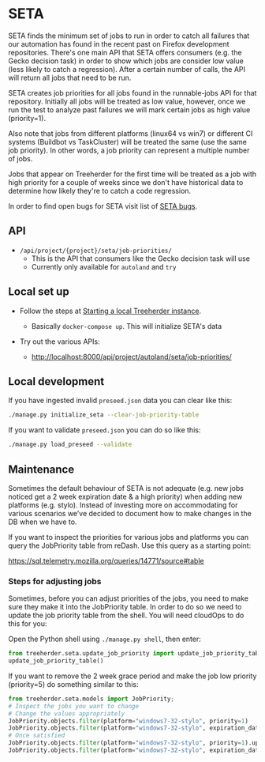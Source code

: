 # SETA

SETA finds the minimum set of jobs to run in order to catch all failures that our automation has found in the recent past on Firefox development repositories.
There's one main API that SETA offers consumers (e.g. the Gecko decision task) in order to show which jobs are consider low value
(less likely to catch a regression). After a certain number of calls, the API will return all jobs that need to be run.

SETA creates job priorities for all jobs found in the runnable-jobs API for that repository.
Initially all jobs will be treated as low value, however, once we run the test to analyze past
failures we will mark certain jobs as high value (priority=1).

Also note that jobs from different platforms (linux64 vs win7) or different CI systems (Buildbot vs TaskCluster)
will be treated the same (use the same job priority). In other words, a job priority can represent a multiple
number of jobs.

Jobs that appear on Treeherder for the first time will be treated as a job with high priority for a couple of
weeks since we don't have historical data to determine how likely they're to catch a code regression.

In order to find open bugs for SETA visit list of [SETA bugs].

[seta bugs]: https://bugzilla.mozilla.org/buglist.cgi?product=Tree%20Management&component=Treeherder%3A%20SETA&resolution=---

## API

- `/api/project/{project}/seta/job-priorities/`
  - This is the API that consumers like the Gecko decision task will use
  - Currently only available for `autoland` and `try`

## Local set up

- Follow the steps at [Starting a local Treeherder instance].
  - Basically `docker-compose up`. This will initialize SETA's data

- Try out the various APIs:
  - <http://localhost:8000/api/project/autoland/seta/job-priorities/>

[starting a local treeherder instance]: installation.md#starting-a-local-treeherder-instance

## Local development

If you have ingested invalid `preseed.json` data you can clear like this:

```bash
./manage.py initialize_seta --clear-job-priority-table
```

If you want to validate `preseed.json` you can do so like this:

```bash
./manage.py load_preseed --validate
```

## Maintenance

Sometimes the default behaviour of SETA is not adequate (e.g. new jobs noticed get a 2 week expiration date & a high priority) when adding new platforms (e.g. stylo).
Instead of investing more on accommodating for various scenarios we’ve decided to document how to make changes in the DB when we have to.

If you want to inspect the priorities for various jobs and platforms you can query the JobPriority table from reDash.
Use this query as a starting point:

<https://sql.telemetry.mozilla.org/queries/14771/source#table>

### Steps for adjusting jobs

Sometimes, before you can adjust priorities of the jobs, you need to make sure they make it into the JobPriority table.
In order to do so we need to update the job priority table from the shell. You will need cloudOps to do this for you:

  Open the Python shell using `./manage.py shell`, then enter:

  ```python
  from treeherder.seta.update_job_priority import update_job_priority_table
  update_job_priority_table()
  ```

  If you want to remove the 2 week grace period and make the job low priority (priority=5) do something similar to this:

  ```python
  from treeherder.seta.models import JobPriority;
  # Inspect the jobs you want to change
  # Change the values appropriately
  JobPriority.objects.filter(platform="windows7-32-stylo", priority=1)
  JobPriority.objects.filter(platform="windows7-32-stylo", expiration_date__isnull=False)
  # Once satisfied
  JobPriority.objects.filter(platform="windows7-32-stylo", priority=1).update(priority=5);
  JobPriority.objects.filter(platform="windows7-32-stylo", expiration_date__isnull=False).update(expiration_date=None)
  ```
